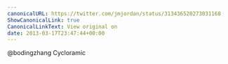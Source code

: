 ```yaml
---
canonicalURL: https://twitter.com/jmjordan/status/313436520273031168
ShowCanonicalLink: true
CanonicalLinkText: View original on
date: 2013-03-17T23:47:44+00:00
---
```

@bodingzhang Cycloramic